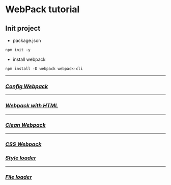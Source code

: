 # WebPack tutorial

## Init project

- package.json

```
npm init -y
```

- install webpack

```
npm install -D webpack webpack-cli
```

---

### [_Config Webpack_](webpack_config.md)

---

### [_Webpack with HTML_](webpack_html.md)

---

### [_Clean Webpack_](webpack_clean.md)

---

### [_CSS Webpack_](webpack_css.md)

### [_Style loader_](webpack_style-loader.md)

---

### [_File loader_](webpack_file-loader.md)
